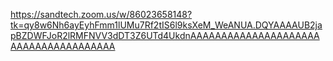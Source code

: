 https://sandtech.zoom.us/w/86023658148?tk=qy8w6Nh6ayEyhFmm1lUMu7Rf2tIS6l9ksXeM_WeANUA.DQYAAAAUB2japBZDWFJoR2lRMFNVV3dDT3Z6UTd4UkdnAAAAAAAAAAAAAAAAAAAAAAAAAAAAAAAAAAAAAA
